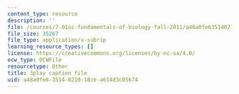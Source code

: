 ```yaml
---
content_type: resource
description: ''
file: /courses/7-01sc-fundamentals-of-biology-fall-2011/a48a0fe63514021018cea614d3c05674_dt4sSAb-7cE.srt
file_size: 35267
file_type: application/x-subrip
learning_resource_types: []
license: https://creativecommons.org/licenses/by-nc-sa/4.0/
ocw_type: OCWFile
resourcetype: Other
title: 3play caption file
uid: a48a0fe6-3514-0210-18ce-a614d3c05674
---
```


